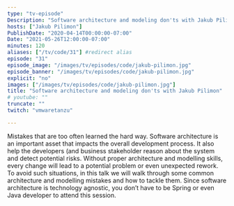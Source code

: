 ```yaml
---
type: "tv-episode"
Description: "Software architecture and modeling don'ts with Jakub Pilimon"
hosts: ["Jakub Pilimon"]
PublishDate: "2020-04-14T00:00:00-07:00"
Date: "2021-05-26T12:00:00-07:00"
minutes: 120
aliases: ["/tv/code/31"] #redirect alias
episode: "31"
episode_image: "/images/tv/episodes/code/jakub-pilimon.jpg"
episode_banner: "/images/tv/episodes/code/jakub-pilimon.jpg"
explicit: "no"
images: ["/images/tv/episodes/code/jakub-pilimon.jpg"]
title: "Software architecture and modeling don'ts with Jakub Pilimon"
# youtube: ""
truncate: ""
twitch: "vmwaretanzu"

---
```


Mistakes that are too often learned the hard way. Software architecture is an important asset that impacts the overall development process. It also help the developers (and business stakeholder reason about the system and detect potential risks. Without proper architecture and modelling skills, every change will lead to a potential problem or even unexpected rework. To avoid such situations, in this talk we will walk through some common architecture and modelling mistakes and how to tackle them. Since software architecture is technology agnostic, you don’t have to be Spring or even Java developer to attend this session.